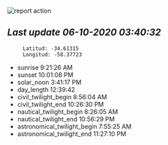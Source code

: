 ![report action](https://github.com/matiasz8/actions-for-reports/workflows/report%20action/badge.svg?branch=develop) 


## *****Last update 06-10-2020 03:40:32*****



		 Latitud: -34.61315
		 Longitud: -58.37723

 - sunrise 	 9:21:26 AM
 - sunset 	 10:01:08 PM
 - solar_noon 	 3:41:17 PM
 - day_length 	 12:39:42
 - civil_twilight_begin 	 8:56:04 AM
 - civil_twilight_end 	 10:26:30 PM
 - nautical_twilight_begin 	 8:26:05 AM
 - nautical_twilight_end 	 10:56:29 PM
 - astronomical_twilight_begin 	 7:55:25 AM
 - astronomical_twilight_end 	 11:27:10 PM
